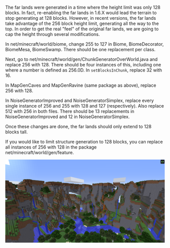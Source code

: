 The far lands were generated in a time where the height limit was only 128 blocks. In fact, re-enabling the far lands in 1.6.X would lead the terrain to stop generating at 128 blocks. However, in recent versions, the far lands take advantage of the 256 block height limit, generating all the way to the top. In order to get the real "feel" of the original far lands, we are going to cap the height through several modifications.

In net/minecraft/world/biome, change 255 to 127 in Biome, BiomeDecorator, BiomeMesa, BiomeSwamp. There should be one replacement per class.

Next, go to net/minecraft/world/gen/ChunkGeneratorOverWorld.java and replace 256 with 128. There should be four instances of this, including one where a number is defined as 256.0D. In `setBlocksInChunk`, replace 32 with 16.

In MapGenCaves and MapGenRavine (same package as above), replace 256 with 128.

In NoiseGeneratorImproved and NoiseGeneratorSimplex, replace every single instance of 256 and 255 with 128 and 127 (respectively). Also replace 512 with 256 in both files. There should be 13 replacements in NoiseGeneratorImproved and 12 in NoiseGeneratorSimplex.

Once these changes are done, the far lands should only extend to 128 blocks tall.

If you would like to limit structure generation to 128 blocks, you can replace all instances of 256 with 128 in the package net/minecraft/world/gen/feature.

![128](https://raw.githubusercontent.com/ThisTestUser/FarLandsChronicles/master/assets/Ch2/128.png)